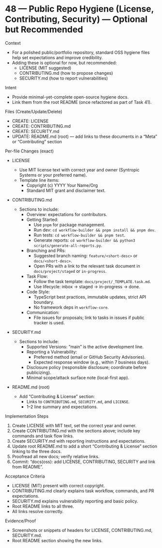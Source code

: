 # 48 — Public Repo Hygiene (License, Contributing, Security) — Optional but Recommended

Context
- For a polished public/portfolio repository, standard OSS hygiene files help set expectations and improve credibility.
- Adding these is optional for now, but recommended:
  - LICENSE (MIT suggested)
  - CONTRIBUTING.md (how to propose changes)
  - SECURITY.md (how to report vulnerabilities)

Intent
- Provide minimal-yet-complete open-source hygiene docs.
- Link them from the root README (once refactored as part of Task 41).

Files (Create/Update/Delete)
- CREATE: LICENSE
- CREATE: CONTRIBUTING.md
- CREATE: SECURITY.md
- UPDATE: README.md (root) — add links to these documents in a “Meta” or “Contributing” section

Per-file Changes (exact)
- LICENSE
  - Use MIT license text with correct year and owner (Syntropic Systems or your preferred name).
  - Template line items:
    - Copyright (c) YYYY Your Name/Org
    - Standard MIT grant and disclaimer text.

- CONTRIBUTING.md
  - Sections to include:
    - Overview: expectations for contributors.
    - Getting Started:
      - Use `pnpm` for package management.
      - Run dev: `cd workflow-builder && pnpm install && pnpm dev`.
      - Run tests: `cd workflow-builder && pnpm test`.
      - Generate reports: `cd workflow-builder && python3 scripts/generate-all-reports.py`.
    - Branching and PRs:
      - Suggested branch naming: `feature/<short-desc>` or `docs/<short-desc>`.
      - Open PRs with a link to the relevant task document in `docs/project/staged` or `in-progress`.
    - Task Flow:
      - Follow the task template: `docs/project/_TEMPLATE.task.md`.
      - Use lifecycle: inbox → staged → in-progress → done.
    - Code Style:
      - TypeScript best practices, immutable updates, strict API boundary.
      - No framework deps in `workflow-core`.
    - Communication:
      - File issues for proposals; link to tasks in issues if public tracker is used.

- SECURITY.md
  - Sections to include:
    - Supported Versions: “main” is the active development line.
    - Reporting a Vulnerability:
      - Preferred method (email or GitHub Security Advisories).
      - Expected response window (e.g., within 7 business days).
    - Disclosure policy (responsible disclosure; coordinate before publicizing).
    - Minimal scope/attack surface note (local-first app).

- README.md (root)
  - Add “Contributing & License” section:
    - Links to `CONTRIBUTING.md`, `SECURITY.md`, and `LICENSE`.
    - 1–2 line summary and expectations.

Implementation Steps
1) Create LICENSE with MIT text, set the correct year and owner.
2) Create CONTRIBUTING.md with the sections above; include key commands and task flow links.
3) Create SECURITY.md with reporting instructions and expectations.
4) Update root README.md to add a short “Contributing & License” section linking to the three docs.
5) Proofread all new docs; verify relative links.
6) Commit: “docs(oss): add LICENSE, CONTRIBUTING, SECURITY and link from README”.

Acceptance Criteria
- LICENSE (MIT) present with correct copyright.
- CONTRIBUTING.md clearly explains task workflow, commands, and PR expectations.
- SECURITY.md explains vulnerability reporting and basic policy.
- Root README links to all three.
- All links resolve correctly.

Evidence/Proof
- Screenshots or snippets of headers for LICENSE, CONTRIBUTING.md, SECURITY.md.
- Root README section showing the new links.
